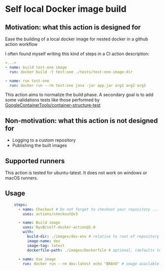# Self local Docker image build

## Motivation: what this action is designed for

Ease the building of a local docker image for nested docker in a github action workflow

I often found myself writing this kind of steps in a CI action description:

```yaml
<...>
- name: build test-one image
  run: docker build -t test:one ./tests/test-one-image-dir

- name: run test-one
  run: docker run --rm test:one java -jar app.jar arg1 arg2 arg3 
```

This action aims to normalize the build phase. A secondary goal is to add some validations tests like those performed by [GoogleContainerTools/container-structure-test](https://github.com/GoogleContainerTools/container-structure-test)

## Non-motivation: what this action is not designed for

+ Logging to a custom repository
+ Publishing the built images 

## Supported runners

This action is tested for ubuntu-latest. It does not work on windows or macOS runners.

## Usage
```yaml
    steps:
      - name: Checkout # Do not forget to checkout your repository ...
        uses: actions/checkout@v3

      - name: Build image
        uses: NyuB/self-docker-action@1.0
        with:
          build-dir: ./images/dev-env # relative to root of repository
          image-name: dev
          image-tag: latest
          dockerfile-path: ./images/Dockerfile # optional, (defaults to <build-dir>/Dockerfile)
      
      - name: Use image
        run: docker run --rm dev:latest echo "BRAVO" # image available under <image-name>:<image-tag>
```
